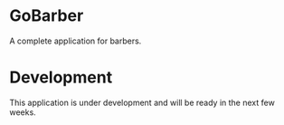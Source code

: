 # GoBarber
A complete application for barbers.


# Development
This application is under development and will be ready in the next few weeks.
